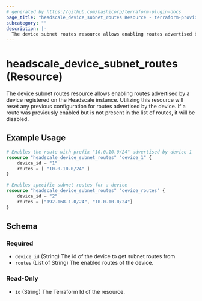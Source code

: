 ```yaml
---
# generated by https://github.com/hashicorp/terraform-plugin-docs
page_title: "headscale_device_subnet_routes Resource - terraform-provider-headscale"
subcategory: ""
description: |-
  The device subnet routes resource allows enabling routes advertised by a device registered on the Headscale instance. Utilizing this resource will reset any previous configuration for routes advertised by the device. If a route was previously enabled but is not present in the list of routes, it will be disabled.
---
```


# headscale_device_subnet_routes (Resource)

The device subnet routes resource allows enabling routes advertised by a device registered on the Headscale instance. Utilizing this resource will reset any previous configuration for routes advertised by the device. If a route was previously enabled but is not present in the list of routes, it will be disabled.

## Example Usage

```terraform
# Enables the route with prefix "10.0.10.0/24" advertised by device 1
resource "headscale_device_subnet_routes" "device_1" {
    device_id = "1"
    routes = [ "10.0.10.0/24" ]
}

# Enables specific subnet routes for a device
resource "headscale_device_subnet_routes" "device_routes" {
    device_id = "2"
    routes = ["192.168.1.0/24", "10.0.10.0/24"]
}
```

<!-- schema generated by tfplugindocs -->
## Schema

### Required

- `device_id` (String) The id of the device to get subnet routes from.
- `routes` (List of String) The enabled routes of the device.

### Read-Only

- `id` (String) The Terraform Id of the resource.
